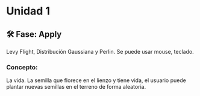 # Unidad 1

## 🛠 Fase: Apply

Levy Flight, Distribución Gaussiana y Perlin. Se puede usar mouse, teclado.

### Concepto:
La vida. La semilla que florece en el lienzo y tiene vida, el usuario puede plantar nuevas semillas en el terreno de forma aleatoria.

